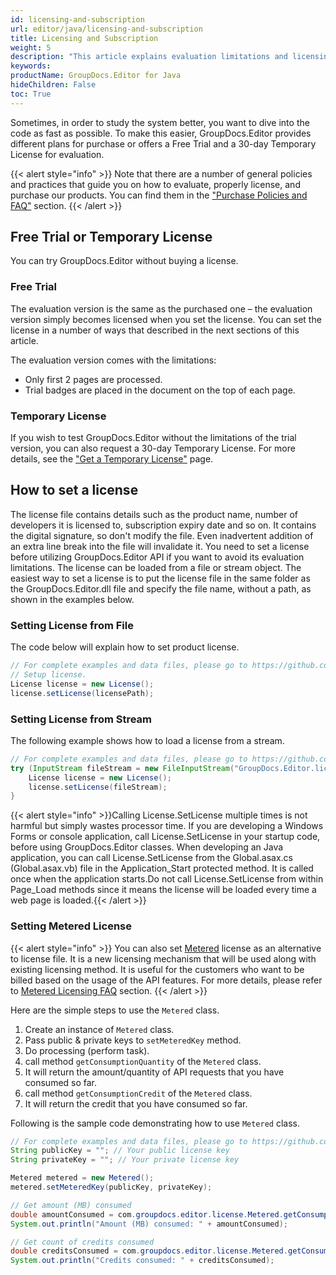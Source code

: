 ```yaml
---
id: licensing-and-subscription
url: editor/java/licensing-and-subscription
title: Licensing and Subscription
weight: 5
description: "This article explains evaluation limitations and licensing of GroupDocs.Editor for Java"
keywords: 
productName: GroupDocs.Editor for Java
hideChildren: False
toc: True
---
```


Sometimes, in order to study the system better, you want to dive into the code as fast as possible. To make this easier, GroupDocs.Editor provides different plans for purchase or offers a Free Trial and a 30-day Temporary License for evaluation.

{{< alert style="info" >}}
Note that there are a number of general policies and practices that guide you on how to evaluate, properly license, and purchase our products. You can find them in the ["Purchase Policies and FAQ"](https://purchase.groupdocs.com/policies) section.
{{< /alert >}}

## Free Trial or Temporary License

You can try GroupDocs.Editor without buying a license.

### Free Trial

The evaluation version is the same as the purchased one – the evaluation version simply becomes licensed when you set the license. You can set the license in a number of ways that described in the next sections of this article.

The evaluation version comes with the limitations:

- Only first 2 pages are processed.
- Trial badges are placed in the document on the top of each page.

### Temporary License

If you wish to test GroupDocs.Editor without the limitations of the trial version, you can also request a 30-day Temporary License. For more details, see the ["Get a Temporary License"](https://purchase.groupdocs.com/temporary-license) page.

## How to set a license

The license file contains details such as the product name, number of developers it is licensed to, subscription expiry date and so on. It contains the digital signature, so don't modify the file. Even inadvertent addition of an extra line break into the file will invalidate it. You need to set a license before utilizing GroupDocs.Editor API if you want to avoid its evaluation limitations.
The license can be loaded from a file or stream object. The easiest way to set a license is to put the license file in the same folder as the GroupDocs.Editor.dll file and specify the file name, without a path, as shown in the examples below.

### Setting License from File

The code below will explain how to set product license.

```java
// For complete examples and data files, please go to https://github.com/groupdocs-editor/GroupDocs.Editor-for-Java
// Setup license.
License license = new License();
license.setLicense(licensePath);
```

### Setting License from Stream

The following example shows how to load a license from a stream.

```java
// For complete examples and data files, please go to https://github.com/groupdocs-editor/GroupDocs.Editor-for-Java
try (InputStream fileStream = new FileInputStream("GroupDocs.Editor.lic")) {
	License license = new License();
	license.setLicense(fileStream);
}
```

{{< alert style="info" >}}Calling License.SetLicense multiple times is not harmful but simply wastes processor time. If you are developing a Windows Forms or console application, call License.SetLicense in your startup code, before using GroupDocs.Editor classes. When developing an Java application, you can call License.SetLicense from the Global.asax.cs (Global.asax.vb) file in the Application_Start protected method. It is called once when the application starts.Do not call License.SetLicense from within Page_Load methods since it means the license will be loaded every time a web page is loaded.{{< /alert >}}

### Setting Metered License

{{< alert style="info" >}}
You can also set [Metered](https://apireference.groupdocs.com/editor/java/com.groupdocs.editor/metered) license as an alternative to license file. It is a new licensing mechanism that will be used along with existing licensing method. It is useful for the customers who want to be billed based on the usage of the API features. For more details, please refer to [Metered Licensing FAQ](https://purchase.groupdocs.com/faqs/licensing/metered) section.
{{< /alert >}}

Here are the simple steps to use the `Metered` class.

1. Create an instance of `Metered` class.
2. Pass public & private keys to `setMeteredKey` method.
3. Do processing (perform task).
4. call method `getConsumptionQuantity` of the `Metered` class.
5. It will return the amount/quantity of API requests that you have consumed so far.
6. call method `getConsumptionCredit` of the `Metered` class.
7. It will return the credit that you have consumed so far.

Following is the sample code demonstrating how to use `Metered` class.

```java
// For complete examples and data files, please go to https://github.com/groupdocs-editor/GroupDocs.Editor-for-Java
String publicKey = ""; // Your public license key
String privateKey = ""; // Your private license key

Metered metered = new Metered();
metered.setMeteredKey(publicKey, privateKey);

// Get amount (MB) consumed
double amountConsumed = com.groupdocs.editor.license.Metered.getConsumptionQuantity();
System.out.println("Amount (MB) consumed: " + amountConsumed);

// Get count of credits consumed
double creditsConsumed = com.groupdocs.editor.license.Metered.getConsumptionCredit();
System.out.println("Credits consumed: " + creditsConsumed);
```
